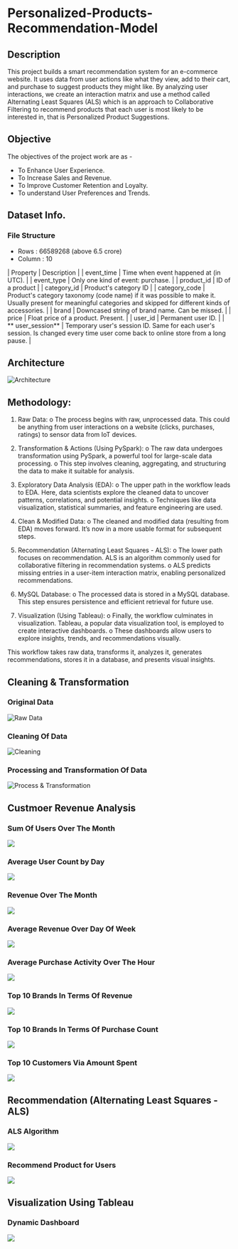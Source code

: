 # Personalized-Products-Recommendation-Model

## Description
  This project builds a smart recommendation system for an e-commerce website. It uses data from user actions like what they view, add to their cart, and purchase to suggest products they might like.
  By analyzing user interactions, we create an interaction matrix and use a method called Alternating Least Squares (ALS)  which is an approach to Collaborative Filtering to recommend products that each user is most likely to be interested in, that is Personalized Product Suggestions. 

## Objective
The objectives of the project work are as -
- To Enhance User Experience.
- To Increase Sales and Revenue.
- To Improve Customer Retention and Loyalty.
- To understand User Preferences and Trends.

## Dataset Info.
### File Structure
- Rows : 66589268 (above 6.5 crore)
- Column : 10


| Property | Description |
| event_time | Time when event happened at (in UTC). |
| event_type | Only one kind of event: purchase. |
| product_id | ID of a product |
| category_id	| Product's category ID |
| category_code	| Product's category taxonomy (code name) if it was possible to make it. Usually present for meaningful categories and skipped for different kinds of accessories. |
| brand |	Downcased string of brand name. Can be missed. |
| price	| Float price of a product. Present. |
| user_id |	Permanent user ID. |
| ** user_session** |	Temporary user's session ID. Same for each user's session. Is changed every time user come back to online store from a long pause. |

## Architecture
![Architecture](Architecture.png)

## Methodology:
1. Raw Data:
o The process begins with raw, unprocessed data. This could be anything from user interactions on a website (clicks, purchases, ratings) to sensor data from IoT devices.

3. Transformation & Actions (Using PySpark):
o The raw data undergoes transformation using PySpark, a powerful tool for large-scale data processing.
o This step involves cleaning, aggregating, and structuring the data to make it suitable for analysis.

5. Exploratory Data Analysis (EDA):
o The upper path in the workflow leads to EDA. Here, data scientists explore the cleaned data to uncover patterns, correlations, and potential insights.
o Techniques like data visualization, statistical summaries, and feature engineering are used.

7. Clean & Modified Data:
o The cleaned and modified data (resulting from EDA) moves forward. It’s now in a more usable format for subsequent steps.

9. Recommendation (Alternating Least Squares - ALS):
o The lower path focuses on recommendation. ALS is an algorithm commonly used for collaborative filtering in recommendation systems.
o ALS predicts missing entries in a user-item interaction matrix, enabling personalized recommendations.

6. MySQL Database:
o The processed data is stored in a MySQL database. This step ensures persistence and efficient retrieval for future use.

8. Visualization (Using Tableau):
o Finally, the workflow culminates in visualization. Tableau, a popular data visualization tool, is employed to create interactive dashboards.
o These dashboards allow users to explore insights, trends, and recommendations visually.

This workflow takes raw data, transforms it, analyzes it, generates recommendations, stores it in a database, and presents visual insights.

## Cleaning & Transformation 

### Original Data
![Raw Data](Visualization/OriginalData.png)

### Cleaning Of Data
![Cleaning](Visualization/CleaningData.png)

### Processing and Transformation Of Data 
![Process & Transformation](Visualization/ProcessedData.png)

## Custmoer Revenue Analysis 
### Sum Of Users Over The Month
![](Visualization/SumofUsersOvertheMonth.png)

### Average User Count by Day
![](Visualization/AverageUserCountbyDay.png)

### Revenue Over The Month
![](Visualization/RevenueOverTheMonth.png)

### Average Revenue Over Day Of Week
![](Visualization/AverageRevenueOverbyDayOfWeek.png)

### Average Purchase Activity Over The Hour
![](Visualization/AveragePurchaseActivityOverTheHourForTheWholeMonth.png)

### Top 10 Brands In Terms Of Revenue
![](Visualization/Top10BrandsInTermsOfRevenue.png)

### Top 10 Brands In Terms Of Purchase Count
![](Visualization/Top10BrandsInTermsOfPurchaseCount.png)

### Top 10 Customers Via Amount Spent
![](Visualization/Top10CustomersViaAmountSpent.png)

##  Recommendation (Alternating Least Squares - ALS)
### ALS Algorithm
![](Visualization/ALSalgorithm.png)

### Recommend Product for Users
![](Visualization/ALSoutput.png)

## Visualization Using Tableau
### Dynamic Dashboard
![](TableauDashboard.png)
